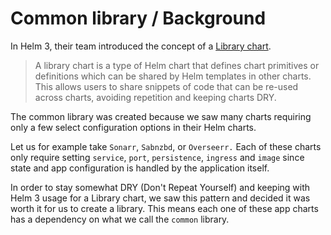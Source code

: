 # Common library / Background

In Helm 3, their team introduced the concept of a [Library chart](https://helm.sh/docs/topics/library_charts/).

> A library chart is a type of Helm chart that defines chart primitives or definitions which can be shared by Helm templates in other charts. This allows users to share snippets of code that can be re-used across charts, avoiding repetition and keeping charts DRY.

The common library was created because we saw many charts requiring only a few select configuration options in their Helm charts.

Let us for example take `Sonarr`, `Sabnzbd`, or `Overseerr.` Each of these charts only require setting `service`, `port`, `persistence`, `ingress` and `image` since state and app configuration is handled by the application itself. 

In order to stay somewhat DRY (Don't Repeat Yourself) and keeping with Helm 3 usage for a Library chart, we saw this pattern and decided it was worth it for us to create a library. This means each one of these app charts has a dependency on what we call the `common` library.
